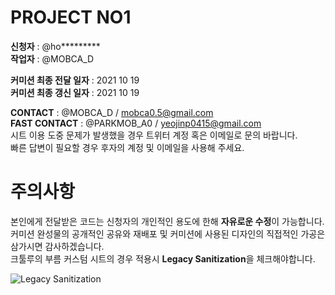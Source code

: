 # PROJECT NO1
**신청자** : @ho*********  
**작업자** : @MOBCA_D   
     
**커미션 최종 전달 일자** : 2021 10 19  
**커미션 최종 갱신 일자** : 2021 10 19  
      
**CONTACT** : @MOBCA_D  / mobca0.5@gmail.com   
**FAST CONTACT** : @PARKMOB_A0 / yeojinp0415@gmail.com      
시트 이용 도중 문제가 발생했을 경우 트위터 계정 혹은 이메일로 문의 바랍니다.     
빠른 답변이 필요할 경우 후자의 계정 및 이메일을 사용해 주세요.   
      
         
            

# 주의사항 

본인에게 전달받은 코드는 신청자의 개인적인 용도에 한해 **자유로운 수정**이 가능합니다.   
커미션 완성물의 공개적인 공유와 재배포 및 커미션에 사용된 디자인의 직접적인 가공은 삼가시면 감사하겠습니다.   
크툴루의 부름 커스텀 시트의 경우 적용시 **Legacy Sanitization**을 체크해야합니다. 
   
      
![Legacy Sanitization](https://i.imgur.com/dKetlgm.png "Legacy Sanitization")
